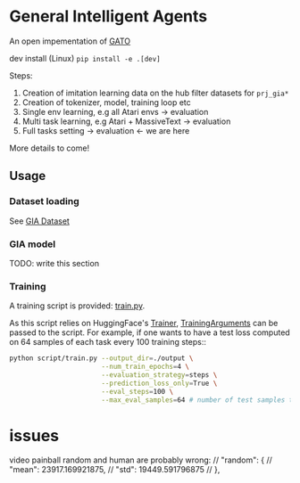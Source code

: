 # General Intelligent Agents

An open impementation of [GATO](https://www.deepmind.com/publications/a-generalist-agent)


dev install  (Linux)
`pip install -e .[dev]`

Steps:

1. Creation of imitation learning data on the hub filter datasets for `prj_gia*`
2. Creation of tokenizer, model, training loop etc
3. Single env learning, e.g all Atari envs -> evaluation
4. Multi task learning, e.g Atari + MassiveText -> evaluation
5. Full tasks setting -> evaluation  <- we are here

More details to come!

## Usage

### Dataset loading

See [GIA Dataset](https://huggingface.co/datasets/gia-project/gia-dataset)

### GIA model

TODO: write this section

### Training
A training script is provided: [train.py](scripts/train.py).

As this script relies on HuggingFace's [Trainer](https://huggingface.co/docs/transformers/v4.30.0/en/main_classes/trainer), [TrainingArguments](https://huggingface.co/docs/transformers/v4.30.0/en/main_classes/trainer#transformers.TrainingArguments) can be passed to the script. For example, if one wants to have a test loss computed on 64 samples of each task every 100 training steps::
```bash
python script/train.py --output_dir=./output \
                       --num_train_epochs=4 \
                       --evaluation_strategy=steps \
                       --prediction_loss_only=True \
                       --eval_steps=100 \
                       --max_eval_samples=64 # number of test samples to compute the loss on
```



# issues

video painball random and human are probably wrong:
        // "random": {
        //     "mean": 23917.169921875,
        //     "std": 19449.591796875
        // },